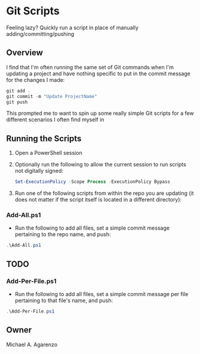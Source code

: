 # Git Scripts

Feeling lazy? Quickly run a script in place of manually adding/committing/pushing

## Overview

I find that I'm often running the same set of Git commands when I'm updating a project and have nothing specific to put in the commit message for the changes I made:

```powershell
git add .
git commit -m "Update ProjectName"
git push
```

This prompted me to want to spin up some really simple Git scripts for a few different scenarios I often find myself in

## Running the Scripts

1. Open a PowerShell session

2. Optionally run the following to allow the current session to run scripts not digitally signed:

    ```powershell
    Set-ExecutionPolicy -Scope Process -ExecutionPolicy Bypass
    ```

3. Run one of the following scripts from within the repo you are updating (it does not matter if the script itself is located in a different directory):

### Add-All.ps1

* Run the following to add all files, set a simple commit message pertaining to the repo name, and push:

```powershell
.\Add-All.ps1
```

## TODO

### Add-Per-File.ps1

* Run the following to add all files, set a simple commit message per file pertaining to that file's name, and push:

```powershell
.\Add-Per-File.ps1
```

## Owner

Michael A. Agarenzo
